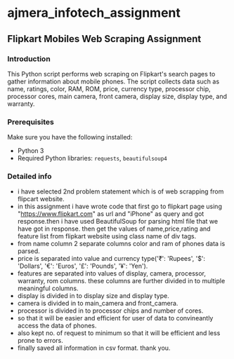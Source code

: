 # ajmera_infotech_assignment
## Flipkart Mobiles Web Scraping Assignment

### Introduction

This Python script performs web scraping on Flipkart's search pages to gather information about mobile phones. The script collects data such as name, ratings, color, RAM, ROM, price, currency type, processor chip, processor cores, main camera, front camera, display size, display type, and warranty.

### Prerequisites

Make sure you have the following installed:

- Python 3
- Required Python libraries: `requests`, `beautifulsoup4`

### Detailed info

- i have selected 2nd problem statement which is of web scrapping from flipcart website.
- in this  assignment i have wrote code that first go to flipkart page using "https://www.flipkart.com" as url and "iPhone" as query and got response.then i have used BeautifulSoup for parsing html file that we have got in response. then  get the values of name,price,rating and feature list from flipkart website using class name of div tags.
- from name column 2 separate columns color and ram of phones data is parsed.
- price is separated into value and currency type('₹': 'Rupees', '$': 'Dollars', '€': 'Euros', '£': 'Pounds', '¥': 'Yen').
- features are separated into values of display, camera, processor, warranty, rom columns. these columns are further divided in to multiple meaningful columns.
- display is divided in to display size and display type.
- camera is divided in to main_camera and front_camera.
- processor  is divided in to processor chips and number of cores.
- so that it will be easier and efficient for user of data to convineantly access the data of phones.
- also kept no. of request to minimum so that it will be efficient and less prone to errors.
- finally saved all information in csv format.
thank you.

